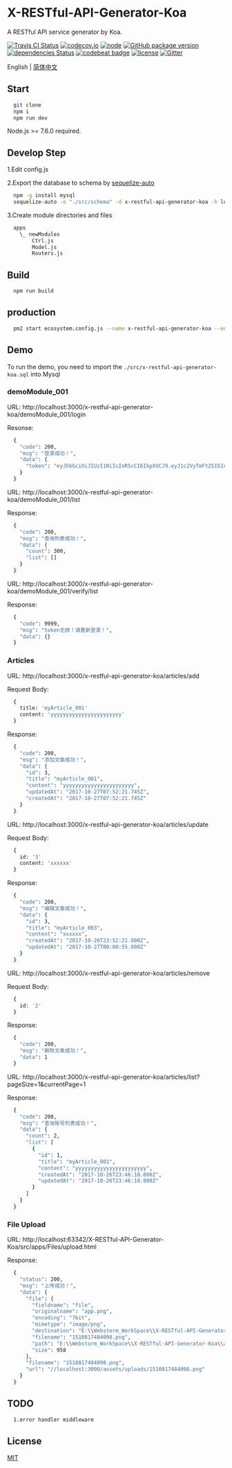 # X-RESTful-API-Generator-Koa

A RESTful API service generator by Koa.

[ ![Travis CI Status](https://travis-ci.org/OXOYO/X-RESTful-API-Generator-Koa.svg?branch=master)](https://travis-ci.org/OXOYO/X-RESTful-API-Generator-Koa)
[![codecov.io](https://codecov.io/github/OXOYO/X-RESTful-API-Generator-Koa/coverage.svg?branch=master)](https://codecov.io/github/OXOYO/X-RESTful-API-Generator-Koa?branch=master)
[![node](https://img.shields.io/badge/node-v7.6.0+-blue.svg)](https://nodejs.org/)
[![GitHub package version](https://img.shields.io/github/package-json/v/OXOYO/X-RESTful-API-Generator-Koa.svg)]()
[![dependencies Status](https://david-dm.org/OXOYO/X-RESTful-API-Generator-Koa/status.svg)](https://david-dm.org/OXOYO/X-RESTful-API-Generator-Koa)
[![codebeat badge](https://codebeat.co/badges/824b49d9-dd7f-4502-9965-76aef840f8d2)](https://codebeat.co/projects/github-com-oxoyo-x-restful-api-generator-koa-master)
[![license](https://img.shields.io/github/license/OXOYO/X-RESTful-API-Generator-Koa.svg)]()
[![Gitter](https://img.shields.io/gitter/room/X-RESTful-API-Generator-Koa/chat.svg)](https://gitter.im/X-RESTful-API-Generator-Koa/chat)

English | [简体中文](./README_CN.md)

## Start
```bash
  git clone
  npm i
  npm run dev
```
Node.js >= 7.6.0 required.

## Develop Step
  1.Edit config.js

  2.Export the database to schema by [sequelize-auto](https://github.com/sequelize/sequelize-auto)

  ```bash
    npm -g install mysql
    sequelize-auto -o "./src/schema" -d x-restful-api-generator-koa -h localhost -u root -p 3306 -e mysql
  ```

  3.Create module directories and files
  ```bash
    apps
      \_ newModules
          Ctrl.js
          Model.js
          Routers.js
  ```

## Build
```bash
  npm run build
```

## production
```bash
  pm2 start ecosystem.config.js --name x-restful-api-generator-koa --env production
```

## Demo

To run the demo, you need to import the `./src/x-restful-api-generator-koa.sql` into Mysql

### demoModule_001
  URL: http://localhost:3000/x-restful-api-generator-koa/demoModule_001/login

  Resonse:
  ```bash
    {
      "code": 200,
      "msg": "登录成功！",
      "data": {
        "token": "eyJhbGciOiJIUzI1NiIsInR5cCI6IkpXVCJ9.eyJ1c2VyTmFtZSI6InRlc3QiLCJwYXNzd29yZCI6IjEyMzQ1NiIsImlhdCI6MTUwODkyMTY2OSwiZXhwIjoxNTA5MDA4MDY5fQ.2occtME3kLUDxntJXOz5e1dkspybGIVqbDPRgaE6lZA"
      }
    }
  ```

  URL: http://localhost:3000/x-restful-api-generator-koa/demoModule_001/list

  Response:
  ```bash
    {
      "code": 200,
      "msg": "查询列表成功！",
      "data": {
        "count": 300,
        "list": []
      }
    }
  ```

  URL: http://localhost:3000/x-restful-api-generator-koa/demoModule_001/verify/list

  Response:
  ```bash
    {
      "code": 9999,
      "msg": "token无效！请重新登录！",
      "data": {}
    }
  ```

### Articles

  URL: http://localhost:3000/x-restful-api-generator-koa/articles/add

  Request Body:
  ```bash
    {
      title: 'myArticle_001'
      content: 'yyyyyyyyyyyyyyyyyyyyyyy'
    }
  ```

  Response:
  ```bash
    {
      "code": 200,
      "msg": "添加文章成功！",
      "data": {
        "id": 3,
        "title": "myArticle_001",
        "content": "yyyyyyyyyyyyyyyyyyyyyyy",
        "updatedAt": "2017-10-27T07:52:21.745Z",
        "createdAt": "2017-10-27T07:52:21.745Z"
      }
    }
  ```

  URL: http://localhost:3000/x-restful-api-generator-koa/articles/update

  Request Body:
  ```bash
    {
      id: '3'
      content: 'xxxxxx'
    }
  ```

  Response:
  ```bash
    {
      "code": 200,
      "msg": "编辑文章成功！",
      "data": {
        "id": 3,
        "title": "myArticle_003",
        "content": "xxxxxx",
        "createdAt": "2017-10-26T23:52:21.000Z",
        "updatedAt": "2017-10-27T00:08:55.000Z"
      }
    }
  ```

  URL: http://localhost:3000/x-restful-api-generator-koa/articles/remove

  Request Body:
  ```bash
    {
      id: '2'
    }
  ```

  Response:
  ```bash
    {
      "code": 200,
      "msg": "删除文章成功！",
      "data": 1
    }
  ```

  URL: http://localhost:3000/x-restful-api-generator-koa/articles/list?pageSize=1&currentPage=1

  Response:
  ```bash
    {
      "code": 200,
      "msg": "查询账号列表成功！",
      "data": {
        "count": 2,
        "list": [
          {
            "id": 1,
            "title": "myArticle_001",
            "content": "yyyyyyyyyyyyyyyyyyyyyyy",
            "createdAt": "2017-10-26T23:46:10.000Z",
            "updatedAt": "2017-10-26T23:46:10.000Z"
          }
        ]
      }
    }
  ```

### File Upload
  URL: http://localhost:63342/X-RESTful-API-Generator-Koa/src/apps/Files/upload.html

  Response:
  ```bash
    {
      "status": 200,
      "msg": "上传成功！",
      "data": {
        "file": {
          "fieldname": "file",
          "originalname": "app.png",
          "encoding": "7bit",
          "mimetype": "image/png",
          "destination": "E:\\Webstorm_WorkSpace\\X-RESTful-API-Generator-Koa\\assets\\uploads",
          "filename": "1510817484098.png",
          "path": "E:\\Webstorm_WorkSpace\\X-RESTful-API-Generator-Koa\\assets\\uploads\\1510817484098.png",
          "size": 958
        },
        "filename": "1510817484098.png",
        "url": "//localhost:3000/assets/uploads/1510817484098.png"
      }
    }
  ```

## TODO

```bash
  1.error handler middleware
```

## License
[MIT](http://opensource.org/licenses/MIT)
